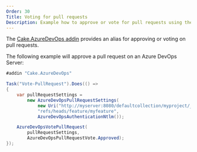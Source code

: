 ```yaml
---
Order: 30
Title: Voting for pull requests
Description: Example how to approve or vote for pull requests using the Cake.AzureDevOps addin.
---
```

The [Cake.AzureDevOps addin] provides an alias for approving or voting on pull requests.

The following example will approve a pull request on an Azure DevOps Server:

```csharp
#addin "Cake.AzureDevOps"

Task("Vote-PullRequest").Does(() =>
{
    var pullRequestSettings =
        new AzureDevOpsPullRequestSettings(
            new Uri("http://myserver:8080/defaultcollection/myproject/_git/myrepository"),
            "refs/heads/feature/myfeature",
            AzureDevOpsAuthenticationNtlm());

    AzureDevOpsVotePullRequest(
        pullRequestSettings,
        AzureDevOpsPullRequestVote.Approved);
});
```

[Cake.AzureDevOps addin]: https://www.nuget.org/packages/Cake.AzureDevOps